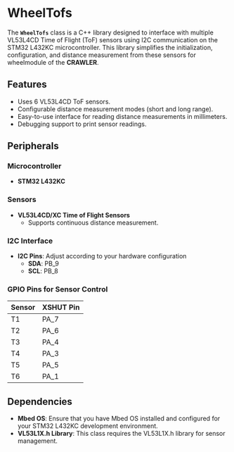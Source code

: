 # WheelTofs

The **`WheelTofs`** class is a C++ library designed to interface with multiple VL53L4CD Time of Flight (ToF) sensors using I2C communication on the STM32 L432KC microcontroller. This library simplifies the initialization, configuration, and distance measurement from these sensors for wheelmodule of the **CRAWLER**.

## Features

- Uses 6 VL53L4CD ToF sensors.
- Configurable distance measurement modes (short and long range).
- Easy-to-use interface for reading distance measurements in millimeters.
- Debugging support to print sensor readings.

## Peripherals

### Microcontroller
- **STM32 L432KC**

### Sensors
- **VL53L4CD/XC Time of Flight Sensors**
  - Supports continuous distance measurement.

### I2C Interface
- **I2C Pins**: Adjust according to your hardware configuration
  - **SDA**: PB_9
  - **SCL**: PB_8

### GPIO Pins for Sensor Control
| Sensor | XSHUT Pin |
|--------|-----------|
| T1     | PA_7     |
| T2     | PA_6     |
| T3     | PA_4     |
| T4     | PA_3     |
| T5     | PA_5     |
| T6     | PA_1     |

## Dependencies

- **Mbed OS**: Ensure that you have Mbed OS installed and configured for your STM32 L432KC development environment.
- **VL53L1X.h Library**: This class requires the VL53L1X.h library for sensor management.


